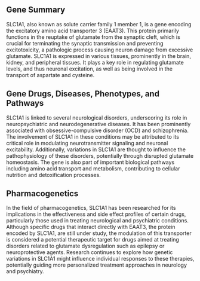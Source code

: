 ## Gene Summary
SLC1A1, also known as solute carrier family 1 member 1, is a gene encoding the excitatory amino acid transporter 3 (EAAT3). This protein primarily functions in the reuptake of glutamate from the synaptic cleft, which is crucial for terminating the synaptic transmission and preventing excitotoxicity, a pathologic process causing neuron damage from excessive glutamate. SLC1A1 is expressed in various tissues, prominently in the brain, kidney, and peripheral tissues. It plays a key role in regulating glutamate levels, and thus neuronal excitation, as well as being involved in the transport of aspartate and cysteine.

## Gene Drugs, Diseases, Phenotypes, and Pathways
SLC1A1 is linked to several neurological disorders, underscoring its role in neuropsychiatric and neurodegenerative diseases. It has been prominently associated with obsessive-compulsive disorder (OCD) and schizophrenia. The involvement of SLC1A1 in these conditions may be attributed to its critical role in modulating neurotransmitter signaling and neuronal excitability. Additionally, variations in SLC1A1 are thought to influence the pathophysiology of these disorders, potentially through disrupted glutamate homeostasis. The gene is also part of important biological pathways including amino acid transport and metabolism, contributing to cellular nutrition and detoxification processes.

## Pharmacogenetics
In the field of pharmacogenetics, SLC1A1 has been researched for its implications in the effectiveness and side effect profiles of certain drugs, particularly those used in treating neurological and psychiatric conditions. Although specific drugs that interact directly with EAAT3, the protein encoded by SLC1A1, are still under study, the modulation of this transporter is considered a potential therapeutic target for drugs aimed at treating disorders related to glutamate dysregulation such as epilepsy or neuroprotective agents. Research continues to explore how genetic variations in SLC1A1 might influence individual responses to these therapies, potentially guiding more personalized treatment approaches in neurology and psychiatry.